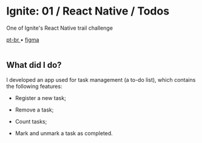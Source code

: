 <div valing="top">
  <h1>Ignite: 01 / React Native / Todos</h1>
  <p>One of Ignite's React Native trail challenge</p>
  <nav>
    <div id="repository-buttons"/>
    <a class="navigation-link disabled" href="https://github.com/L-Marcel/ignite-01-react-native-todos/blob/main/README.md" target="__blank__">
      pt-br
    </a>
    <span class="disabled">•</span>
    <a class="navigation-link" href="https://www.figma.com/file/NgSqohzOiLg8Lep7fBcKKq/to.do-(Copy)?node-id=10485%3A499&t=PdvM1sFYlWlo6pSc-1" target="__blank__">
      figma
    </a>
  </nav>
</div>

<br/>

<div id="grid">
  <div id="grid-item">
    <h2>What did I <span>do</span>?</h2>
    <p>I developed an app used for task management (a to-do list), which contains the following features:</p>
    <div id="grid">
    <ul>
      <li id="checked"><p>Register a new task;</p></li>
      <li id="checked"><p>Remove a task;</p></li>
      <li id="checked"><p>Count tasks;</p></li>
      <li id="checked"><p>Mark and unmark a task as completed.</p></li>
    </ul>
  </div>
</div>